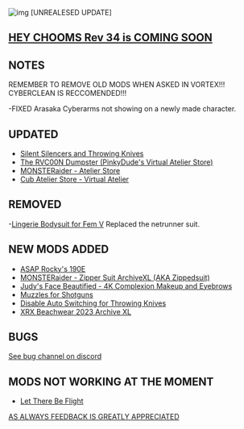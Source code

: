 ![img](https://s11.gifyu.com/images/Cuty-od-Dreams-Logo-YellowUP.png)
[UNREALESED UPDATE]

[HEY CHOOMS Rev 34 is COMING SOON ](https://)
-

NOTES
-

REMEMBER TO REMOVE OLD MODS WHEN ASKED IN VORTEX!!! 
CYBERCLEAN IS RECCOMENDED!!!

-FIXED Arasaka Cyberarms not showing on a newly made character.


UPDATED
-

- [Silent Silencers and Throwing Knives](https://www.nexusmods.com/cyberpunk2077/mods/4070)
- [The RVC00N Dumpster (PinkyDude's Virtual Atelier Store)](https://www.nexusmods.com/cyberpunk2077/mods/5802)
- [MONSTERaider - Atelier Store](https://www.nexusmods.com/cyberpunk2077/mods/7269)
- [Cub Atelier Store - Virtual Atelier](https://www.nexusmods.com/cyberpunk2077/mods/6949)

REMOVED
-

-[Lingerie Bodysuit for Fem V](https://www.nexusmods.com/cyberpunk2077/mods/4746?tab=description) Replaced the netrunner suit.

NEW MODS ADDED 
-

- [ASAP Rocky's 190E](https://www.nexusmods.com/cyberpunk2077/mods/8498?tab=description)
- [MONSTERaider - Zipper Suit ArchiveXL (AKA Zippedsuit)](https://www.nexusmods.com/cyberpunk2077/mods/8484?tab=description)
- [Judy's Face Beautified - 4K Complexion Makeup and Eyebrows](https://www.nexusmods.com/cyberpunk2077/mods/2570)
- [Muzzles for Shotguns](https://www.nexusmods.com/cyberpunk2077/mods/8522?tab=description)
- [Disable Auto Switching for Throwing Knives](https://www.nexusmods.com/cyberpunk2077/mods/5620)
- [XRX Beachwear 2023 Archive XL](https://www.nexusmods.com/cyberpunk2077/mods/8519?tab=description)

BUGS
-

 [See bug channel on discord](https://discord.gg/xZNztPjA2u)
 

MODS NOT WORKING AT THE MOMENT 
-

- [Let There Be Flight](https://www.nexusmods.com/cyberpunk2077/mods/5208)

[AS ALWAYS FEEDBACK IS GREATLY APPRECIATED](https://)

